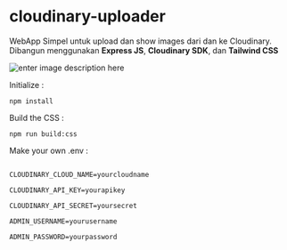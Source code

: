 
# cloudinary-uploader

WebApp Simpel untuk upload dan show images dari dan ke Cloudinary.
Dibangun menggunakan **Express JS**, **Cloudinary SDK**, dan **Tailwind CSS**

![enter image description here](https://res.cloudinary.com/ipz/image/upload/v1717306402/uploads/jpixll8obuyo9aufn54y.png)

Initialize :
```
npm install
```
Build the CSS :
```
npm run build:css
```
Make your own .env :
```env

CLOUDINARY_CLOUD_NAME=yourcloudname

CLOUDINARY_API_KEY=yourapikey

CLOUDINARY_API_SECRET=yoursecret

ADMIN_USERNAME=yourusername

ADMIN_PASSWORD=yourpassword

```
